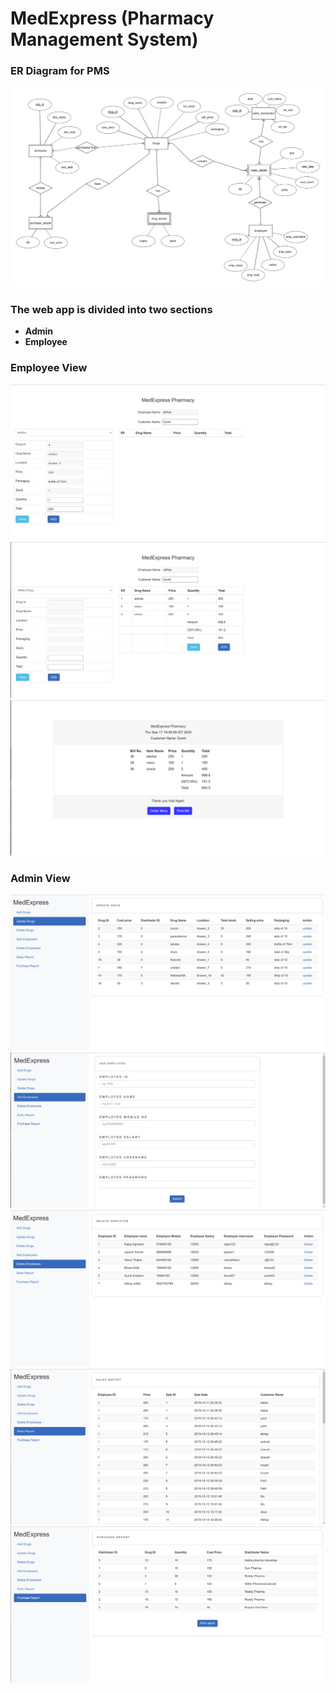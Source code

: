 # MedExpress (Pharmacy Management System)

### ER Diagram for PMS
![ER-Diag](https://raw.githubusercontent.com/sumitjadhwani/MedExpressGit/master/MedExpress/ER%20DIAGRAM/image%20(1).png)

### The web app is divided into two sections
* **Admin**
* **Employee**

### Employee View
![Employee_view](https://raw.githubusercontent.com/sumitjadhwani/MedExpressGit/master/MedExpress/SS/Screenshot%20from%202020-09-17%2019-59-24.png)
![Employee_view](https://raw.githubusercontent.com/sumitjadhwani/MedExpressGit/master/MedExpress/SS/Screenshot%20from%202020-09-17%2019-59-53.png)
![Employee_view](https://raw.githubusercontent.com/sumitjadhwani/MedExpressGit/master/MedExpress/SS/Screenshot%20from%202020-09-17%2020-00-05.png)

### Admin View
![Admin_View](https://raw.githubusercontent.com/sumitjadhwani/MedExpressGit/master/MedExpress/SS/Screenshot%20from%202020-09-17%2020-00-29.png)
![Admin_View](https://github.com/sumitjadhwani/MedExpressGit/blob/master/MedExpress/SS/Screenshot%20from%202020-09-17%2020-02-04.png)
![Admin_View](https://github.com/sumitjadhwani/MedExpressGit/blob/master/MedExpress/SS/Screenshot%20from%202020-09-17%2020-00-32.png?raw=true)
![Admin_View](https://github.com/sumitjadhwani/MedExpressGit/blob/master/MedExpress/SS/Screenshot%20from%202020-09-17%2020-01-31.png)
![Admin_View](https://github.com/sumitjadhwani/MedExpressGit/blob/master/MedExpress/SS/Screenshot%20from%202020-09-17%2020-00-42.png)

 
